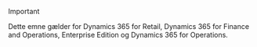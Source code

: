 > [!IMPORTANT]
> Dette emne gælder for Dynamics 365 for Retail, Dynamics 365 for Finance and Operations, Enterprise Edition og Dynamics 365 for Operations.
